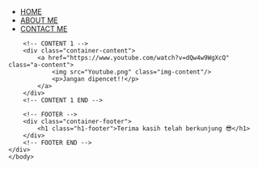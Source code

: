 <html>
    <head>
        <title>Tentang Saya</title>
        <link rel="stylesheet" href="style.css" />
    </head>
    <body>
        <div class="titik-tiga-container">
        <!-- NAVIGATION BAR -->
        <div class="container-navbar">
            <ul class="ul-navbar">
                <li class="li-navbar">
                    <a href="Home.html" class="a-navbar">HOME</a>
                </li>
                <li class="li-navbar">
                    <a href="About.html" class="a-navbar">ABOUT ME</a>
                </li>
                <li class="li-navbar">
                    <a href="Contact.html" class="a-navbar">CONTACT ME</a>
                </li>
            </ul>
        </div>
        <!-- NAVIGATION BAR SELESAI -->
        
        <!-- CONTENT 1 -->
        <div class="container-content">
            <a href="https://www.youtube.com/watch?v=dQw4w9WgXcQ" class="a-content">
                <img src="Youtube.png" class="img-content"/>
                <p>Jangan dipencet!!</p>
            </a>
        </div>
        <!-- CONTENT 1 END -->
        
        <!-- FOOTER -->
        <div class="container-footer">
            <h1 class="h1-footer">Terima kasih telah berkunjung 😎</h1>
        </div>
        <!-- FOOTER END -->
    </div>
    </body>
</html>

